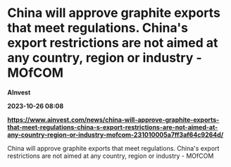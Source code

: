 # China will approve graphite exports that meet regulations. China's export restrictions are not aimed at any country, region or industry - MOfCOM
**AInvest**

**2023-10-26 08:08**

**https://www.ainvest.com/news/china-will-approve-graphite-exports-that-meet-regulations-china-s-export-restrictions-are-not-aimed-at-any-country-region-or-industry-mofcom-231010005a7ff3af64c9264d/**

China will approve graphite exports that meet regulations. China's export restrictions are not aimed at any country, region or industry - MOfCOM